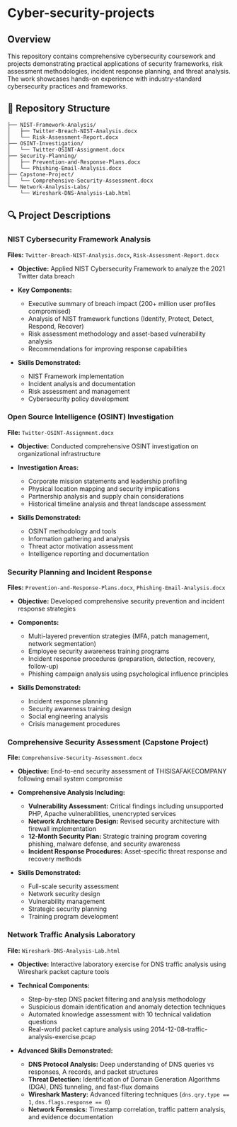 # Cyber-security-projects

## Overview

This repository contains comprehensive cybersecurity coursework and projects demonstrating practical applications of security frameworks, risk assessment methodologies, incident response planning, and threat analysis. The work showcases hands-on experience with industry-standard cybersecurity practices and frameworks.

## 📁 Repository Structure

```
├── NIST-Framework-Analysis/
│   ├── Twitter-Breach-NIST-Analysis.docx
│   └── Risk-Assessment-Report.docx
├── OSINT-Investigation/
│   └── Twitter-OSINT-Assignment.docx
├── Security-Planning/
│   ├── Prevention-and-Response-Plans.docx
│   └── Phishing-Email-Analysis.docx
├── Capstone-Project/
│   └── Comprehensive-Security-Assessment.docx
└── Network-Analysis-Labs/
    └── Wireshark-DNS-Analysis-Lab.html
```

## 🔍 Project Descriptions

### NIST Cybersecurity Framework Analysis
**Files:** `Twitter-Breach-NIST-Analysis.docx`, `Risk-Assessment-Report.docx`

- **Objective:** Applied NIST Cybersecurity Framework to analyze the 2021 Twitter data breach
- **Key Components:**
  - Executive summary of breach impact (200+ million user profiles compromised)
  - Analysis of NIST framework functions (Identify, Protect, Detect, Respond, Recover)
  - Risk assessment methodology and asset-based vulnerability analysis
  - Recommendations for improving response capabilities

- **Skills Demonstrated:**
  - NIST Framework implementation
  - Incident analysis and documentation
  - Risk assessment and management
  - Cybersecurity policy development

### Open Source Intelligence (OSINT) Investigation
**File:** `Twitter-OSINT-Assignment.docx`

- **Objective:** Conducted comprehensive OSINT investigation on organizational infrastructure
- **Investigation Areas:**
  - Corporate mission statements and leadership profiling
  - Physical location mapping and security implications
  - Partnership analysis and supply chain considerations
  - Historical timeline analysis and threat landscape assessment

- **Skills Demonstrated:**
  - OSINT methodology and tools
  - Information gathering and analysis
  - Threat actor motivation assessment
  - Intelligence reporting and documentation

### Security Planning and Incident Response
**Files:** `Prevention-and-Response-Plans.docx`, `Phishing-Email-Analysis.docx`

- **Objective:** Developed comprehensive security prevention and incident response strategies
- **Components:**
  - Multi-layered prevention strategies (MFA, patch management, network segmentation)
  - Employee security awareness training programs
  - Incident response procedures (preparation, detection, recovery, follow-up)
  - Phishing campaign analysis using psychological influence principles

- **Skills Demonstrated:**
  - Incident response planning
  - Security awareness training design
  - Social engineering analysis
  - Crisis management procedures

### Comprehensive Security Assessment (Capstone Project)
**File:** `Comprehensive-Security-Assessment.docx`

- **Objective:** End-to-end security assessment of THISISAFAKECOMPANY following email system compromise
- **Comprehensive Analysis Including:**
  - **Vulnerability Assessment:** Critical findings including unsupported PHP, Apache vulnerabilities, unencrypted services
  - **Network Architecture Design:** Revised security architecture with firewall implementation
  - **12-Month Security Plan:** Strategic training program covering phishing, malware defense, and security awareness
  - **Incident Response Procedures:** Asset-specific threat response and recovery methods

- **Skills Demonstrated:**
  - Full-scale security assessment
  - Network security design
  - Vulnerability management
  - Strategic security planning
  - Training program development

### Network Traffic Analysis Laboratory
**File:** `Wireshark-DNS-Analysis-Lab.html`

- **Objective:** Interactive laboratory exercise for DNS traffic analysis using Wireshark packet capture tools
- **Technical Components:**
  - Step-by-step DNS packet filtering and analysis methodology
  - Suspicious domain identification and anomaly detection techniques
  - Automated knowledge assessment with 10 technical validation questions
  - Real-world packet capture analysis using 2014-12-08-traffic-analysis-exercise.pcap

- **Advanced Skills Demonstrated:**
  - **DNS Protocol Analysis:** Deep understanding of DNS queries vs responses, A records, and packet structures
  - **Threat Detection:** Identification of Domain Generation Algorithms (DGA), DNS tunneling, and fast-flux domains
  - **Wireshark Mastery:** Advanced filtering techniques (`dns.qry.type == 1`, `dns.flags.response == 0`)
  - **Network Forensics:** Timestamp correlation, traffic pattern analysis, and evidence documentation
